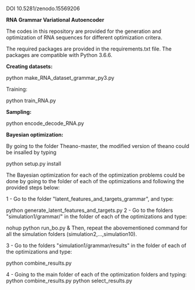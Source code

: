 DOI 10.5281/zenodo.15569206

**RNA Grammar Variational Autoencoder**

The codes in this repository are provided for the generation and optimization of RNA sequences for different optimization critera. 

The required packages are provided in the requirements.txt file. The packages are compatible with Python 3.6.6.


**Creating datasets:**

python make_RNA_dataset_grammar_py3.py

Training:

python train_RNA.py

**Sampling:**

python encode_decode_RNA.py

**Bayesian optimization:**

By going to the folder Theano-master, the modified version of theano could be insalled by typing

python setup.py install

The Bayesian optimization for each of the optimization problems could be done by going to the folder of each of the optimizations and following the provided steps below:

1 - Go to the folder "latent_features_and_targets_grammar", and type:

python generate_latent_features_and_targets.py
2 - Go to the folders "simulation1/grammar/" in the folder of each of the optimizations and type:

nohup python run_bo.py &
Then, repeat the abovementioned command for all the simulation folders (simulation2,...,simulation10).

3 - Go to the folders "simulation1/grammar/results" in the folder of each of the optimizations and type:

python combine_results.py

4 - Going to the main folder of each of the optimization folders and typing:
python combine_results.py
python select_results.py
